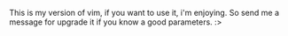 This is my version of vim, if you want to use it, i'm enjoying.
So send me a message for upgrade it if you know a good parameters.
:>
